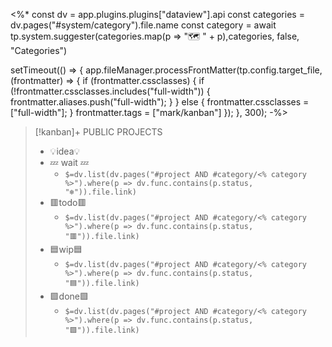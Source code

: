 <%*
const dv = app.plugins.plugins["dataview"].api
const categories = dv.pages("#system/category").file.name
const category = await tp.system.suggester(categories.map(p => "🗺️ " + p),categories, false, "Categories")

setTimeout(() => {
app.fileManager.processFrontMatter(tp.config.target_file, (frontmatter) => {
  if (frontmatter.cssclasses) {
	if (!frontmatter.cssclasses.includes("full-width")) {
	  frontmatter.aliases.push("full-width");
	}
  } else {
	frontmatter.cssclasses = ["full-width"];
  }
  frontmatter.tags = ["mark/kanban"]
});
}, 300);
-%>
> [!kanban]+ PUBLIC PROJECTS
> - 💡idea💡
> - 💤 wait 💤
> 	- `$=dv.list(dv.pages("#project AND #category/<% category %>").where(p => dv.func.contains(p.status, "❄")).file.link)`
> - 🟥todo🟥
> 	- `$=dv.list(dv.pages("#project AND #category/<% category %>").where(p => dv.func.contains(p.status, "🟥")).file.link)`
> - 🟦wip🟦
> 	- `$=dv.list(dv.pages("#project AND #category/<% category %>").where(p => dv.func.contains(p.status, "🟦")).file.link)`
> - 🟩done🟩
> 	- `$=dv.list(dv.pages("#project AND #category/<% category %>").where(p => dv.func.contains(p.status, "🟩")).file.link)`
